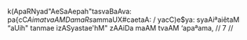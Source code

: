 k(ApaRNyad"AeSaAepah"tasvaBaAva:
pa{cC$Aima tvaAM DamaRs$ammaUX#caetaA: /
yacC)e$ya: syaAiªaiêtaM “aUih" tanmae
izASyastae'hM" zAAiDa maAM tvaAM ‘apaªama, // 7 //